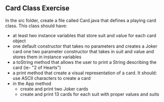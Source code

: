 ## Card Class Exercise

In the src folder, create a file called Card.java that defines a playing card class. This class should have:

* at least two instance variables that store suit and value for each card object
* one default constructor that takes no parameters and creates a Joker card
one two parameter constructor that takes in suit and value and stores them in instance variables
* a toString method that allows the user to print a String describing the card (ie- "2 of Hearts")
* a print method that create a visual representation of a card. It should:
use ASCII characters to create a card
* in the App method
  * create and print two Joker cards
  * create and print 13 cards for each suit with proper values and suits